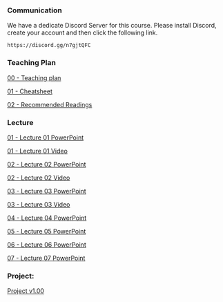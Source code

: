 ### Communication

We have a dedicate Discord Server for this course.
Please install Discord, create your account and then click the following link.

```
https://discord.gg/n7gjtQFC
```

### Teaching Plan

[00 - Teaching plan](https://drive.google.com/file/d/1bq2cXKbu7wsHsC0r4OQPqJQoOEoNLRQy/view?usp=sharing)

[01 - Cheatsheet](https://ctihe-my.sharepoint.com/:b:/r/personal/garrickho_tutor_hkct_edu_hk/Documents/202209_03cit4057/lab/lab_cheatsheet.pdf?csf=1&web=1&e=IbdStk)

[02 - Recommended Readings](https://ctihe-my.sharepoint.com/:b:/r/personal/garrickho_tutor_hkct_edu_hk/Documents/202209_03cit4057/plan/readinglist.pdf?csf=1&web=1&e=o6WNCg)

### Lecture

[01 - Lecture 01 PowerPoint](https://ctihe-my.sharepoint.com/:b:/r/personal/garrickho_tutor_hkct_edu_hk/Documents/202209_03cit4057/lecture/01.00-Introduction.pdf?csf=1&web=1&e=S879Fh)

[01 - Lecture 01 Video](https://ctihe-my.sharepoint.com/:v:/g/personal/garrickho_tutor_hkct_edu_hk/EWdq9sqmZAFOgc-cG4oWrN8BzbTWCJLicXNTcGaALpLLrA?e=fqzu3D)

[02 - Lecture 02 PowerPoint](https://ctihe-my.sharepoint.com/:b:/r/personal/garrickho_tutor_hkct_edu_hk/Documents/202209_03cit4057/lecture/02.00-PythonBasic.pdf?csf=1&web=1&e=RJ5r5Z)

[02 - Lecture 02 Video](https://ctihe-my.sharepoint.com/:v:/g/personal/garrickho_tutor_hkct_edu_hk/EduAyDlYUI1HlOxpXnBChDwB1yjqCTzfZhtAdjIlgOUPUQ?e=NChNVc)

[03 - Lecture 03 PowerPoint](https://ctihe-my.sharepoint.com/:b:/r/personal/garrickho_tutor_hkct_edu_hk/Documents/202209_03cit4057/lecture/03.00-DataType.pdf?csf=1&web=1&e=ZFDfko)

[03 - Lecture 03 Video](https://ctihe-my.sharepoint.com/:v:/g/personal/garrickho_tutor_hkct_edu_hk/ESMgYec3_JhAkVJp9GhdZE0BYM5kQ78_2khF9Zc4ImOBrA?e=QWWCnK)

[04 - Lecture 04 PowerPoint]( https://ctihe-my.sharepoint.com/:b:/r/personal/garrickho_tutor_hkct_edu_hk/Documents/202209_03cit4057/lecture/04.00-DevelopmentTools.pdf?csf=1&web=1&e=wmKf0r)

[05 - Lecture 05 PowerPoint](https://ctihe-my.sharepoint.com/:b:/r/personal/garrickho_tutor_hkct_edu_hk/Documents/202209_03cit4057/lecture/05.00-ControlFlow.pdf?csf=1&web=1&e=jRxluG)

[06 - Lecture 06 PowerPoint](https://ctihe-my.sharepoint.com/:b:/r/personal/garrickho_tutor_hkct_edu_hk/Documents/202209_03cit4057/lecture/06.00-Collection.pdf?csf=1&web=1&e=NFym8E)

[07 - Lecture 07 PowerPoint](https://ctihe-my.sharepoint.com/:b:/r/personal/garrickho_tutor_hkct_edu_hk/Documents/202209_03cit4057/lecture/06.00-Collection.pdf?csf=1&web=1&e=4bpkeI)

### Project:

[Project v1.00](https://ctihe-my.sharepoint.com/:b:/r/personal/garrickho_tutor_hkct_edu_hk/Documents/202209_03cit4057/project/project_01_00.pdf?csf=1&web=1&e=it715v)
